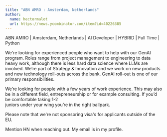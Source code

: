 ```yaml
---
title: "ABN AMRO : Amsterdam, Netherlands"
author:
  name: hectormalot
  url: https://news.ycombinator.com/item?id=40226385
---
```

ABN AMRO | Amsterdam, Netherlands | AI Developer | HYBRID | Full Time | Python

We&#x27;re looking for experienced people who want to help with our GenAI program. Roles range from project management to engineering to data heavy work, although there is less hard data science where LLMs are involved. We’re part of Strategy &amp; Innovation and we work on new products and new technology roll-outs across the bank. GenAI roll-out is one of our primary responsibilities.

We’re looking for people with a few years of work experience. This may also be in a different field, entrepreneurship or for example consulting. If you’d be comfortable taking 1-2  
juniors under your wing you’re in the right ballpark.

Please note that we&#x27;re not sponsoring visa&#x27;s for applicants outside of the EU.

Mention HN when reaching out. My email is in my profile.
